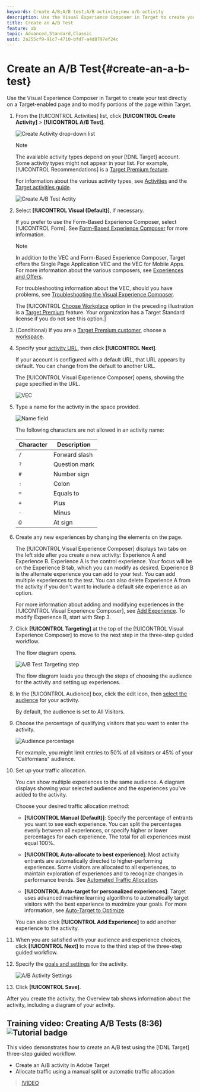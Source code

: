 ```yaml
---
keywords: Create A/B;A/B test;A/B activity;new a/b activity
description: Use the Visual Experience Composer in Target to create your test directly on a Target-enabled page and to modify portions of the page within Target.
title: Create an A/B Test
feature: ab
topic: Advanced,Standard,Classic
uuid: 2a255cf9-91c7-4710-bfd7-a4d8797ef24c
---
```


# Create an A/B Test{#create-an-a-b-test}

Use the Visual Experience Composer in Target to create your test directly on a Target-enabled page and to modify portions of the page within Target.

1. From the [!UICONTROL Activities] list, click **[!UICONTROL Create Activity]** > **[!UICONTROL A/B Test]**.

   ![Create Activity drop-down list](/help/c-activities/t-test-ab/t-test-create-ab/assets/ab_select-new.png)

   >[!NOTE]
   >
   >The available activity types depend on your [!DNL Target] account. Some activity types might not appear in your list. For example, [!UICONTROL Recommendations] is a [Target Premium feature](/help/c-intro/intro.md#premium).
   >
   >For information about the various activity types, see [Activities](../../../c-activities/activities.md#concept_D317A95A1AB54674BA7AB65C7985BA03) and the [Target activities guide](/help/c-activities/target-activities-guide.md).

   ![Create A/B Test Actity](/help/c-activities/t-test-ab/t-test-create-ab/assets/create-ab.png)

1. Select **[!UICONTROL Visual (Default)]**, if necessary.

   If you prefer to use the Form-Based Experience Composer, select [!UICONTROL Form]. See [Form-Based Experience Composer](/help/c-experiences/form-experience-composer.md) for more information.

   >[!NOTE]
   >
   >In addition to the VEC and Form-Based Experience Composer, Target offers the Single Page Application VEC and the VEC for Mobile Apps. For more information about the various composers, see [Experiences and Offers](/help/c-experiences/experiences.md).
   >
   >For troubleshooting information about the VEC, should you have problems, see [Troubleshooting the Visual Experience Composer](/help/c-experiences/c-visual-experience-composer/r-troubleshoot-composer/troubleshoot-composer.md).
   >
   >The [!UICONTROL [Choose Workplace](/help/administrating-target/c-user-management/property-channel/property-channel.md) option in the preceding illustration is a [Target Premium](/help/c-intro/intro.md) feature. Your organization has a Target Standard license if you do not see this option.]

1. (Conditional) If you are a [Target Premium customer](/help/c-intro/intro.md#premium), choose a [workspace](/help/administrating-target/c-user-management/property-channel/property-channel.md).

1. Specify your [activity URL](../../../c-activities/t-test-ab/t-test-create-ab/ab-activity-url.md#concept_D28549AAA0A14E3BB5F05F32BE8ABC90), then click **[!UICONTROL Next]**.

   If your account is configured with a default URL, that URL appears by default. You can change from the default to another URL.

   The [!UICONTROL Visual Experience Composer] opens, showing the page specified in the URL.

   ![VEC](/help/c-activities/t-test-ab/t-test-create-ab/assets/vec-new.png)

1. Type a name for the activity in the space provided.

   ![Name field](/help/c-activities/t-test-ab/t-test-create-ab/assets/ab_newname-new.png)

   The following characters are not allowed in an activity name:

   | Character | Description |
   |--- |--- |
   |`/`|Forward slash|
   |`?`|Question mark|
   |`#`|Number sign|
   |`:`|Colon|
   |`=`|Equals to|
   |`+`|Plus|
   |`-`|Minus|
   |`@`|At sign|

1. Create any new experiences by changing the elements on the page.

   The [!UICONTROL Visual Experience Composer] displays two tabs on the left side after you create a new activity: Experience A and Experience B. Experience A is the control experience. Your focus will be on the Experience B tab, which you can modify as desired. Experience B is the alternate experience you can add to your test. You can add multiple experiences to the test. You can also delete Experience A from the activity if you don't want to include a default site experience as an option.

   For more information about adding and modifying experiences in the [!UICONTROL Visual Experience Composer], see [Add Experience](../../../c-activities/t-test-ab/t-test-create-ab/ab-add-experience.md#task_454646F2895242D3B92DC395A0CE1A00). To modify Experience B, start with Step 3. 

1. Click **[!UICONTROL Targeting]** at the top of the [!UICONTROL Visual Experience Composer] to move to the next step in the three-step guided workflow.

   The flow diagram opens.

   ![A/B Test Targeting step](/help/c-activities/t-test-ab/t-test-create-ab/assets/ab_flow-new.png)

   The flow diagram leads you through the steps of choosing the audience for the activity and setting up experiences. 
1. In the [!UICONTROL Audience] box, click the edit icon, then [select the audience](../../../c-activities/t-test-ab/t-test-create-ab/ab-audience.md#concept_A268236C1224451DB7844BF67F41A087) for your activity.

   By default, the audience is set to All Visitors. 
   
1. Choose the percentage of qualifying visitors that you want to enter the activity.

   ![Audience percentage](/help/c-activities/t-test-ab/t-test-create-ab/assets/audperc-new.png)

   For example, you might limit entries to 50% of all visitors or 45% of your "Californians" audience. 

1. Set up your traffic allocation.

   You can show multiple experiences to the same audience. A diagram displays showing your selected audience and the experiences you've added to the activity.

   Choose your desired traffic allocation method:

   * **[!UICONTROL Manual (Default)]**: Specify the percentage of entrants you want to see each experience. You can split the percentages evenly between all experiences, or specify higher or lower percentages for each experience. The total for all experiences must equal 100%.

   * **[!UICONTROL Auto-allocate to best experience]**: Most activity entrants are automatically directed to higher-performing experiences. Some visitors are allocated to all experiences, to maintain exploration of experiences and to recognize changes in performance trends. See [Automated Traffic Allocation](../../../c-activities/automated-traffic-allocation/automated-traffic-allocation.md#concept_A1407678796B4C569E94CBA8A9F7F5D4).

   * **[!UICONTROL Auto-target for personalized experiences]**: Target uses advanced machine learning algorithms to automatically target visitors with the best experience to maximize your goals. For more information, see [Auto-Target to Optimize](../../../c-activities/auto-target-to-optimize.md#concept_67779E5B7F67427A97D7EA2A6FB919B3).

   You can also click **[!UICONTROL Add Experience]** to add another experience to the activity. 

1. When you are satisfied with your audience and experience choices, click **[!UICONTROL Next]** to move to the third step of the three-step guided workflow.

1. Specify the [goals and settings](../../../c-activities/t-test-ab/t-test-create-ab/ab-goals-and-settings.md#reference_B25389FD6F3A4989801E740364B089CC) for the activity.

   ![A/B Activity Settings](/help/c-activities/t-test-ab/t-test-create-ab/assets/ab_settings-new.png)

1. Click **[!UICONTROL Save]**.

After you create the activity, the Overview tab shows information about the activity, including a diagram of your activity.

## Training video: Creating A/B Tests (8:36) ![Tutorial badge](/help/assets/tutorial.png)

This video demonstrates how to create an A/B test using the [!DNL Target] three-step guided workflow.

* Create an A/B activity in Adobe Target 
* Allocate traffic using a manual split or automatic traffic allocation

>[!VIDEO](https://video.tv.adobe.com/v/17391)
